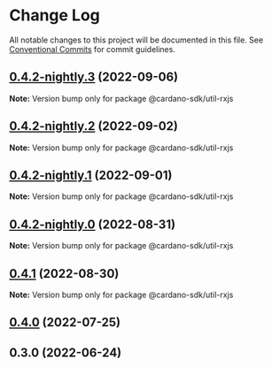 # Change Log

All notable changes to this project will be documented in this file.
See [Conventional Commits](https://conventionalcommits.org) for commit guidelines.

## [0.4.2-nightly.3](https://github.com/input-output-hk/cardano-js-sdk/compare/@cardano-sdk/util-rxjs@0.4.2-nightly.2...@cardano-sdk/util-rxjs@0.4.2-nightly.3) (2022-09-06)

**Note:** Version bump only for package @cardano-sdk/util-rxjs





## [0.4.2-nightly.2](https://github.com/input-output-hk/cardano-js-sdk/compare/@cardano-sdk/util-rxjs@0.4.2-nightly.1...@cardano-sdk/util-rxjs@0.4.2-nightly.2) (2022-09-02)

**Note:** Version bump only for package @cardano-sdk/util-rxjs





## [0.4.2-nightly.1](https://github.com/input-output-hk/cardano-js-sdk/compare/@cardano-sdk/util-rxjs@0.4.2-nightly.0...@cardano-sdk/util-rxjs@0.4.2-nightly.1) (2022-09-01)

**Note:** Version bump only for package @cardano-sdk/util-rxjs





## [0.4.2-nightly.0](https://github.com/input-output-hk/cardano-js-sdk/compare/@cardano-sdk/util-rxjs@0.4.1...@cardano-sdk/util-rxjs@0.4.2-nightly.0) (2022-08-31)

**Note:** Version bump only for package @cardano-sdk/util-rxjs





## [0.4.1](https://github.com/input-output-hk/cardano-js-sdk/compare/@cardano-sdk/util-rxjs@0.4.0...@cardano-sdk/util-rxjs@0.4.1) (2022-08-30)

**Note:** Version bump only for package @cardano-sdk/util-rxjs





## [0.4.0](https://github.com/input-output-hk/cardano-js-sdk/compare/0.3.0...@cardano-sdk/util-rxjs@0.4.0) (2022-07-25)

## 0.3.0 (2022-06-24)
